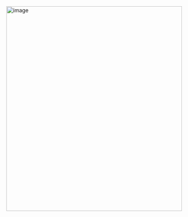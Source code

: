 <img width="463" height="539" alt="image" src="https://github.com/user-attachments/assets/f105fcdf-1465-4f74-9134-b77fa12a9893" />

